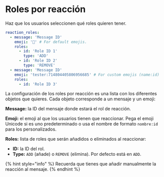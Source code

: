 # Roles por reacción

Haz que los usuarios seleccionen qué roles quieren tener.

```yaml
reaction_roles:
  - message: 'Message ID'
    emoji: '👺' # For default emojis.
    roles:
      - id: 'Role ID 1'
        type: 'ADD'
      - id: 'Role ID 2'
        type: 'REMOVE'
  - message: 'Message ID'
    emoji: 'tester:714804405806956685' # For custom emojis (name:id)
    roles:
      - id: 'Role ID 3'
```

La configuración de los roles por reacción es una lista con los diferentes objetos que quieres. Cada objeto corresponde a un mensaje y un emoji:

**Message:** la ID del mensaje donde estará el rol de reacción.

**Emoji:** el emoji al que los usuarios tienen que reaccionar. Pega el emoji Unicode si es uno predeterminado o usa el nombre de formato `nombre:id` para los personalizados.

**Roles:** lista de roles que serán añadidos o eliminados al reaccionar:

* **ID:** la ID del rol.
* **Type:** `ADD` (añade) o `REMOVE` (elimina). Por defecto está en `ADD`.

{% hint style="info" %}
Recuerda que tienes que añadir manualmente la reacción al mensaje.
{% endhint %}
